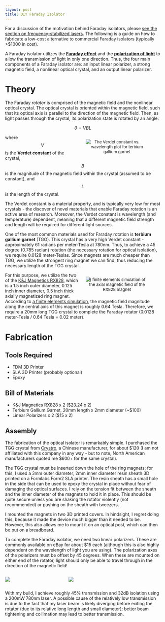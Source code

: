 ```yaml
---
layout: post
title: DIY Faraday Isolator
---
```


For a discussion of the motivation behind Faraday isolators, please <a href="{{site.url}}2021/10/14/the-monochromatic-laser/">see the section on frequency-stabilized lasers</a>. The following is a guide on how to fabricate a low-cost alternative to commercial Faraday isolators (typically >$1000 in cost).

A Faraday isolator utilizes the [**Faraday effect**](https://en.wikipedia.org/wiki/Faraday_effect) and the [**polarization of light**](https://en.wikipedia.org/wiki/Polarization_(waves)) to allow the transmission of light in only one direction. Thus, the four main components of a Faraday isolator are: an input linear polarizer, a strong magnetic field, a nonlinear optical crystal, and an output linear polarizer.

# Theory

The Faraday *rotator* is comprised of the magnetic field and the nonlinear optical crystal. The optical crystal is oriented within the magnetic field, such that its optical axis is parallel to the direction of the magnetic field. Then, as light passes through the crystal, its polarization state is rotated by an angle:

$$\theta = VBL$$

<figure style="float: right; margin-left: 20px; width:40%; height:auto;">
<img src="{{site.url}}/static/projects/mot/tgg.png"/>
     <figcaption style="text-align:center; font-size: 13px; margin-top:-15px;">The Verdet constant vs. wavelength plot for terbium gallium garnet</figcaption>
</figure>

where $$V$$ is the **Verdet constant** of the crystal, $$B$$ is the magnitude of the magnetic field within the crystal (assumed to be constant), and $$L$$ is the length of the crystal.

The Verdet constant is a material property, and is typically very low for most crystals - the discover of novel materials that enable Faraday rotation is an active area of research. Moreover, the Verdet constant is wavelength (and temperature) dependent, meaning that a different magnetic field strength and length will be required for different light sources.

One of the most common materials used for Faraday rotation is **terbium gallium garnet** (TGG). This crystal has a very high Verdet constant - approximately 61 radians per meter-Tesla at 780nm. Thus, to achieve a 45 degree (0.785 radian) rotation (the necessary rotation for optical isolation), we require 0.0128 meter-Teslas. Since magnets are much cheaper than TGG, we utilize the strongest ring magnet we can find, thus reducing the necessary length of the TGG crystal.

<figure style="float: right; margin-left: 20px; width:40%; height:auto;">
<img src="{{site.url}}/static/projects/mot/femm.png"/>
     <figcaption style="text-align:center; font-size: 13px; margin-top:-15px;">A finite elements simulation of the axial magnetic field of the RX828 magnet</figcaption>
</figure>

For this purpose, we utilize the two of the [K&J Magnetics RX828](https://www.kjmagnetics.com/proddetail.asp?prod=RX828), which is a 1.5 inch outer diameter, 0.125 inch inner diameter, 0.5 inch thick axially magnetized ring magnet. According to [a finite elements simulation](https://www.femm.info/wiki/HomePage), the magnetic field magnitude along the central axis of this magnet is roughly 0.64 Tesla. Therefore, we require a 20mm long TGG crystal to complete the Faraday rotator (0.0128 meter-Tesla / 0.64 Tesla = 0.02 meter).


# Fabrication

## Tools Required

* FDM 3D Printer
* SLA 3D Printer (probably optional)
* Epoxy

## Bill of Materials

* K&J Magnetics RX828 x 2 ($23.24 x 2)
* Terbium Gallium Garnet, 20mm length x 2mm diameter (~$100)
* Linear Polarizers x 2 ($15 x 2)

## Assembly

The fabrication of the optical isolator is remarkably simple. I purchased the TGG crystal from [Crystro](http://www.crystro.com/), a Chinese manufacturer, for about $120 (I am not affiliated with this company in any way - but to note, North American manufacturers quoted me $600+ for the same crystal).

The TGG crystal must be inserted down the hole of the ring magnets; for this, I used a 3mm outer diameter, 2mm inner diameter resin sheath 3D printed on a Formlabs Form2 SLA printer. The resin sheath has a small hole in the side that can be used to epoxy the crystal in place without fear of damaging the optical surfaces. I rely on the tension fit between the sheath and the inner diameter of the magnets to hold it in place. This should be quite secure unless you are shaking the rotator violently (not recommended) or pushing on the sheath with tweezers.

I mounted the magnets in two 3D printed covers. In hindsight, I regret doing this, because it made the device much bigger than it needed to be. However, this also allows me to mount it on an optical post, which can then be put on a breadboard.

To complete the Faraday isolator, we need two linear polarizers. These are commonly available on eBay for about $15 each (although this is also highly dependent on the wavelength of light you are using). The polarization axes of the polarizers must be offset by 45 degrees. When these are mounted on either end of the rotator, light should only be able to travel through in the direction of the magnetic field!

<figure style="display: inline-block;
  margin-left: auto;
  margin-right: auto;
  width: 40%;">
<img src="{{site.url}}/static/projects/mot/rotator-front.jpg"/>
</figure>

<figure style="display: inline-block;
  margin-left: auto;
  margin-right: auto;
  width: 23%;">
  <img src="{{site.url}}/static/projects/mot/rotator-side.jpg"/>
</figure>


With my build, I achieve roughly 45% transmission and 32dB isolation using a 200mW 780nm laser. A possible cause of the relatively low transmission is due to the fact that my laser beam is likely diverging before exiting the rotator (due to its relative long length and small diameter); better beam tightening and collimation may lead to better transmission.
